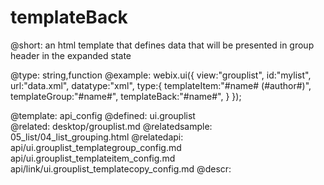 templateBack
=============


@short:
	an html template that defines data that will be presented in group header in the expanded state

@type: string,function
@example:
webix.ui({ 
    view:"grouplist", 
	id:"mylist", 
    url:"data.xml", 
    datatype:"xml",
	type:{
		templateItem:"#name# (#author#)",
	    templateGroup:"#name#",
		templateBack:"#name#",
	}
});

@template:	api_config
@defined:	ui.grouplist	
@related:
	desktop/grouplist.md
@relatedsample:
	05_list/04_list_grouping.html
@relatedapi:
	api/ui.grouplist_templategroup_config.md
    api/ui.grouplist_templateitem_config.md
    api/link/ui.grouplist_templatecopy_config.md
@descr:



